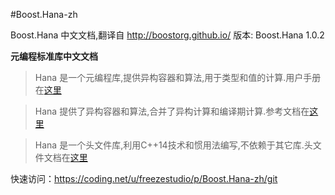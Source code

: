 #Boost.Hana-zh

Boost.Hana 中文文档,翻译自 <http://boostorg.github.io/>
版本: Boost.Hana 1.0.2

**元编程标准库中文文档**

> Hana 是一个元编程库,提供异构容器和算法,用于类型和值的计算.用户手册在[这里](./hana-zh.md)

> Hana 提供了异构容器和算法,合并了异构计算和编译期计算.参考文档在[这里](./hana-reference-zh.md)

> Hana 是一个头文件库,利用C++14技术和惯用法编写,不依赖于其它库.头文件文档在[这里](./hana-header-zh.md)

快速访问：<https://coding.net/u/freezestudio/p/Boost.Hana-zh/git>